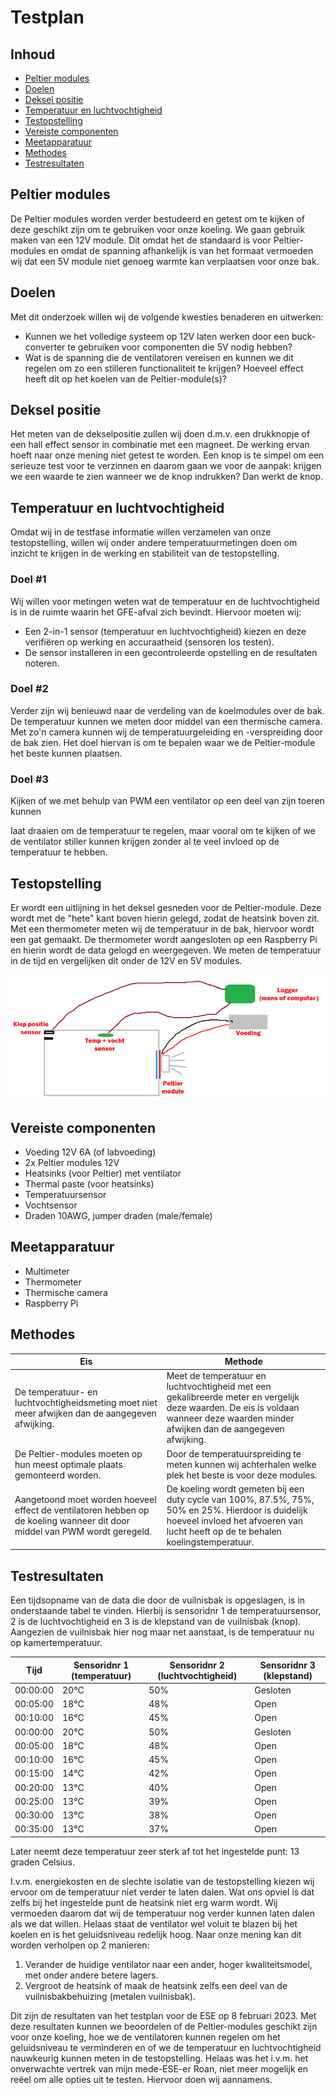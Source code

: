 # Testplan

## Inhoud

- [Peltier modules](#peltier-modules)
- [Doelen](#doelen)
- [Deksel positie](#deksel-positie)
- [Temperatuur en luchtvochtigheid](#temperatuur-en-luchtvochtigheid)
- [Testopstelling](#testopstelling)
- [Vereiste componenten](#vereiste-componenten)
- [Meetapparatuur](#meetapparatuur)
- [Methodes](#methodes)
- [Testresultaten](#testresultaten)

## Peltier modules

De Peltier modules worden verder bestudeerd en getest om te kijken of deze geschikt zijn om te gebruiken voor onze koeling. We gaan gebruik maken van een 12V module. Dit omdat het de standaard is voor Peltier-modules en omdat de spanning afhankelijk is van het formaat vermoeden wij dat een 5V module niet genoeg warmte kan verplaatsen voor onze bak.

## Doelen

Met dit onderzoek willen wij de volgende kwesties benaderen en uitwerken:

- Kunnen we het volledige systeem op 12V laten werken door een buck-converter te gebruiken voor componenten die 5V nodig hebben?
- Wat is de spanning die de ventilatoren vereisen en kunnen we dit regelen om zo een stilleren functionaliteit te krijgen? Hoeveel effect heeft dit op het koelen van de Peltier-module(s)?

## Deksel positie

Het meten van de dekselpositie zullen wij doen d.m.v. een drukknopje of een hall effect sensor in combinatie met een magneet. De werking ervan hoeft naar onze mening niet getest te worden. Een knop is te simpel om een serieuze test voor te verzinnen en daarom gaan we voor de aanpak: krijgen we een waarde te zien wanneer we de knop indrukken? Dan werkt de knop.

## Temperatuur en luchtvochtigheid

Omdat wij in de testfase informatie willen verzamelen van onze testopstelling, willen wij onder andere temperatuurmetingen doen om inzicht te krijgen in de werking en stabiliteit van de testopstelling.

### Doel #1

Wij willen voor metingen weten wat de temperatuur en de luchtvochtigheid is in de ruimte waarin het GFE-afval zich bevindt. Hiervoor moeten wij:

- Een 2-in-1 sensor (temperatuur en luchtvochtigheid) kiezen en deze verifiëren op werking en accuraatheid (sensoren los testen).
- De sensor installeren in een gecontroleerde opstelling en de resultaten noteren.

### Doel #2

Verder zijn wij benieuwd naar de verdeling van de koelmodules over de bak. De temperatuur kunnen we meten door middel van een thermische camera. Met zo'n camera kunnen wij de temperatuurgeleiding en -verspreiding door de bak zien. Het doel hiervan is om te bepalen waar we de Peltier-module het beste kunnen plaatsen.

### Doel #3

Kijken of we met behulp van PWM een ventilator op een deel van zijn toeren kunnen

laat draaien om de temperatuur te regelen, maar vooral om te kijken of we de ventilator stiller kunnen krijgen zonder al te veel invloed op de temperatuur te hebben.

## Testopstelling

Er wordt een uitlijning in het deksel gesneden voor de Peltier-module. Deze wordt met de "hete" kant boven hierin gelegd, zodat de heatsink boven zit. Met een thermometer meten wij de temperatuur in de bak, hiervoor wordt een gat gemaakt. De thermometer wordt aangesloten op een Raspberry Pi en hierin wordt de data gelogd en weergegeven.
We meten de temperatuur in de tijd en vergelijken dit onder de 12V en 5V modules.

![Testopstelling](testopstelling.png)

## Vereiste componenten

- Voeding 12V 6A (of labvoeding)
- 2x Peltier modules 12V
- Heatsinks (voor Peltier) met ventilator
- Thermal paste (voor heatsinks)
- Temperatuursensor
- Vochtsensor
- Draden 10AWG, jumper draden (male/female)

## Meetapparatuur

- Multimeter
- Thermometer
- Thermische camera
- Raspberry Pi

## Methodes

| Eis | Methode |
| --- | ------- |
| De temperatuur- en luchtvochtigheidsmeting moet niet meer afwijken dan de aangegeven afwijking. | Meet de temperatuur en luchtvochtigheid met een gekalibreerde meter en vergelijk deze waarden. De eis is voldaan wanneer deze waarden minder afwijken dan de aangegeven afwijking. |
| De Peltier-modules moeten op hun meest optimale plaats gemonteerd worden. | Door de temperatuurspreiding te meten kunnen wij achterhalen welke plek het beste is voor deze modules. |
| Aangetoond moet worden hoeveel effect de ventilatoren hebben op de koeling wanneer dit door middel van PWM wordt geregeld. | De koeling wordt gemeten bij een duty cycle van 100%, 87.5%, 75%, 50% en 25%. Hierdoor is duidelijk hoeveel invloed het afvoeren van lucht heeft op de te behalen koelingstemperatuur.

## Testresultaten

Een tijdsopname van de data die door de vuilnisbak is opgeslagen, is in onderstaande tabel te vinden. Hierbij is sensoridnr 1 de temperatuursensor, 2 is de luchtvochtigheid en 3 is de klepstand van de vuilnisbak (knop). Aangezien de vuilnisbak hier nog maar net aanstaat, is de temperatuur nu op kamertemperatuur.

| Tijd       | Sensoridnr 1 (temperatuur) | Sensoridnr 2 (luchtvochtigheid) | Sensoridnr 3 (klepstand) |
| ---------- | ------------------------ | ------------------------------ | ----------------------- |
| 00:00:00   | 20°C                     | 50%                            | Gesloten                |
| 00:05:00   | 18°C                     | 48%                            | Open                    |
| 00:10:00   | 16°C                     | 45%                            | Open                    |
| 00:00:00   | 20°C                     | 50%                            | Gesloten                |
| 00:05:00   | 18°C                     | 48%                            | Open                    |
| 00:10:00   | 16°C                     | 45%                            | Open                    |
| 00:15:00   | 14°C                     | 42%                            | Open                    |
| 00:20:00   | 13°C                     | 40%                            | Open                    |
| 00:25:00   | 13°C                     | 39%                            | Open                    |
| 00:30:00   | 13°C                     | 38%                            | Open                    |
| 00:35:00   | 13°C                     | 37%                            | Open                    |

Later neemt deze temperatuur zeer sterk af tot het ingestelde punt: 13 graden Celsius.

I.v.m. energiekosten en de slechte isolatie van de testopstelling kiezen wij ervoor om de temperatuur niet verder te laten dalen. Wat ons opviel is dat zelfs bij het ingestelde punt de heatsink niet erg warm wordt. Wij vermoeden daarom dat wij de temperatuur nog verder kunnen laten dalen als we dat willen. Helaas staat de ventilator wel voluit te blazen bij het koelen en is het geluidsniveau redelijk hoog. Naar onze mening kan dit worden verholpen op 2 manieren:

1. Verander de huidige ventilator naar een ander, hoger kwaliteitsmodel, met onder andere betere lagers.
2. Vergroot de heatsink of maak de heatsink zelfs een deel van de vuilnisbakbehuizing (metalen vuilnisbak).

Dit zijn de resultaten van het testplan voor de ESE op 8 februari 2023. Met deze resultaten kunnen we beoordelen of de Peltier-modules geschikt zijn voor onze koeling, hoe we de ventilatoren kunnen regelen om het geluidsniveau te verminderen en of we de temperatuur en luchtvochtigheid nauwkeurig kunnen meten in de testopstelling. Helaas was het i.v.m. het onverwachte vertrek van mijn mede-ESE-er Roan, niet meer mogelijk en reëel om alle opties uit te testen. Hiervoor doen wij aannamens.
